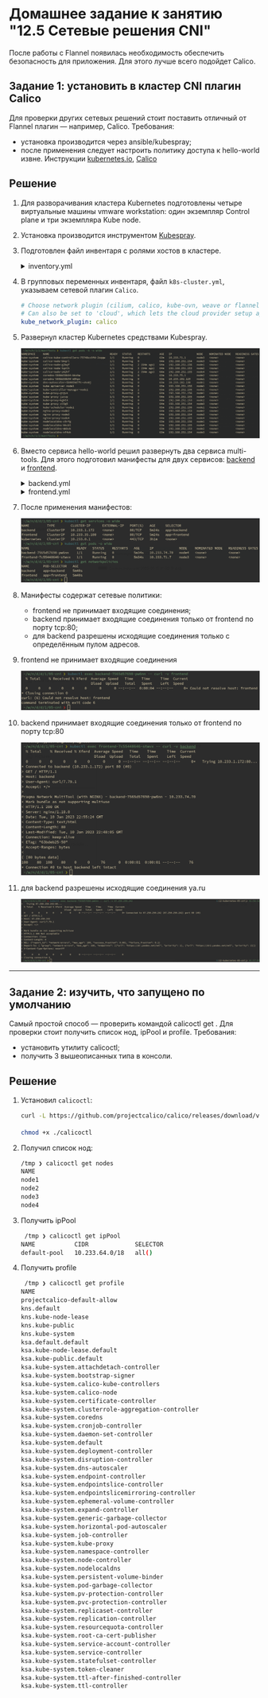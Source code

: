 # Домашнее задание к занятию "12.5 Сетевые решения CNI"
После работы с Flannel появилась необходимость обеспечить безопасность для приложения. Для этого лучше всего подойдет Calico.
## Задание 1: установить в кластер CNI плагин Calico
Для проверки других сетевых решений стоит поставить отличный от Flannel плагин — например, Calico. Требования: 
* установка производится через ansible/kubespray;
* после применения следует настроить политику доступа к hello-world извне. Инструкции [kubernetes.io](https://kubernetes.io/docs/concepts/services-networking/network-policies/), [Calico](https://docs.projectcalico.org/about/about-network-policy)

## Решение

1. Для разворачивания кластера Kubernetes подготовлены четыре виртуальные машины vmware workstation: один экземпляр Control plane и три экземпляра Kube node.

1. Установка производится инструментом [Kubespray](https://github.com/kubernetes-sigs/kubespray).

1. Подготовлен файл инвентаря с ролями хостов в кластере.

    <details><summary>inventory.yml</summary>
    ```yaml
    all:
      hosts:
        node1:
          ansible_host: 192.168.251.156
          ansible_user: root  
        node2:
          ansible_host: 192.168.251.153
          ansible_user: root  
        node3:
          ansible_host: 192.168.251.154
          ansible_user: root  
        node4:
          ansible_host: 192.168.251.155
          ansible_user: root  
      children:
        kube_control_plane:
          hosts:
            node1:
        kube_node:
          hosts:
            node2:
            node3:
            node4:
        etcd:
          hosts:
            node1:
        k8s_cluster:
          children:
            kube_control_plane:
            kube_node:
        calico_rr:
          hosts: {}
    ```
    </details>

1. В групповых переменных инвентаря, файл `k8s-cluster.yml`, указываем сетевой плагин `Calico`.

    ```yaml
    # Choose network plugin (cilium, calico, kube-ovn, weave or flannel. Use cni for generic cni plugin)
    # Can also be set to 'cloud', which lets the cloud provider setup appropriate routing
    kube_network_plugin: calico
    ```

1. Развернул кластер Kubernetes средствами Kubespray.

    ![01_cluster.png](./05-cni/01_cluster.png "Системные поды кластера")

1. Вместо сервиса hello-world решил развернуть два сервиса multi-tools. Для этого подготовил манифесты для двух сервисов: [backend](./05-cni/backend.yml) и [frontend](./05-cni/fronend.yml).

    <details><summary>backend.yml</summary>

    ```yaml
    ---
    apiVersion: apps/v1
    kind: Deployment
    metadata:
      labels:
        app: backend
      name: backend
      namespace: default
    spec:
      replicas: 1
      selector:
        matchLabels:
          app: backend
      template:
        metadata:
          labels:
            app: backend
        spec:
          containers:
            - image: praqma/network-multitool:alpine-extra
              imagePullPolicy: IfNotPresent
              name: network-multitool
          terminationGracePeriodSeconds: 30

    ---
    apiVersion: v1
    kind: Service
    metadata:
      name: backend
      namespace: default
    spec:
      ports:
        - name: web
          port: 80
      selector:
        app: backend

    ---
    apiVersion: networking.k8s.io/v1
    kind: NetworkPolicy
    metadata:
      name: backend
      namespace: default
    spec:
      podSelector:
        matchLabels:
          app: backend
      policyTypes:
        - Ingress
        - Egress
      ingress:
        - from:
          - podSelector:
              matchLabels:
                app: frontend
          ports:
            - protocol: TCP
              port: 80
      egress:
        - to:
          - ipBlock:
              cidr: 87.250.250.242/24
          ports:
            - protocol: TCP
              port: 80
    ```
    </details>

    <details><summary>frontend.yml</summary>

    ```yaml
    ---
    apiVersion: apps/v1
    kind: Deployment
    metadata:
      labels:
        app: frontend
      name: frontend
      namespace: default
    spec:
      replicas: 1
      selector:
        matchLabels:
          app: frontend
      template:
        metadata:
          labels:
            app: frontend
        spec:
          containers:
            - image: praqma/network-multitool:alpine-extra
              imagePullPolicy: IfNotPresent
              name: network-multitool
          terminationGracePeriodSeconds: 30

    ---
    apiVersion: v1
    kind: Service
    metadata:
      name: frontend
      namespace: default
    spec:
      ports:
        - name: web
          port: 80
      selector:
        app: frontend

    ---
    apiVersion: networking.k8s.io/v1
    kind: NetworkPolicy
    metadata:
      name: frontend
      namespace: default
    spec:
      podSelector:
        matchLabels:
          app: frontend
      policyTypes:
        - Ingress
    ```
    </details>

1. После применения манифестов:

    ![02_services.png](./05-cni/02_services.png "Деплоймент в кластере")

1. Манифесты содержат сетевые политики:

    - frontend не принимает входящие соединения;
    - backend принимает входящие соединения только от frontend по порту tcp:80;
    - для backend разрешены исходящие соединения только с определённым пулом адресов.

1. frontend не принимает входящие соединения

    ![04_back-front-false.png](./05-cni/04_back-front-false.png)

1. backend принимает входящие соединения только от frontend по порту tcp:80

    ![03_front-back-true.png](./05-cni/03_front-back-true.png)

1. для backend разрешены исходящие соединения ya.ru

    ![05_back-yandex-true.png](./05-cni/05_back-yandex-true.png)

---

## Задание 2: изучить, что запущено по умолчанию
Самый простой способ — проверить командой calicoctl get <type>. Для проверки стоит получить список нод, ipPool и profile.
Требования: 
* установить утилиту calicoctl;
* получить 3 вышеописанных типа в консоли.

## Решение

1. Установил `calicoctl`:

    ```bash
    curl -L https://github.com/projectcalico/calico/releases/download/v3.24.5/calicoctl-linux-amd64 -o calicoctl
    
    chmod +x ./calicoctl
    ```

1. Получил список нод:

    ```bash
    /tmp ❯ calicoctl get nodes
    NAME    
    node1   
    node2   
    node3   
    node4
    ```

1. Получить ipPool

    ```bash
     /tmp ❯ calicoctl get ipPool
    NAME           CIDR             SELECTOR   
    default-pool   10.233.64.0/18   all() 
    ```

2. Получить profile

    ```bash
     /tmp ❯ calicoctl get profile
    NAME
    projectcalico-default-allow
    kns.default
    kns.kube-node-lease
    kns.kube-public
    kns.kube-system  
    ksa.default.default                                  
    ksa.kube-node-lease.default                          
    ksa.kube-public.default                              
    ksa.kube-system.attachdetach-controller              
    ksa.kube-system.bootstrap-signer                     
    ksa.kube-system.calico-kube-controllers              
    ksa.kube-system.calico-node                          
    ksa.kube-system.certificate-controller               
    ksa.kube-system.clusterrole-aggregation-controller   
    ksa.kube-system.coredns                              
    ksa.kube-system.cronjob-controller                   
    ksa.kube-system.daemon-set-controller                
    ksa.kube-system.default                              
    ksa.kube-system.deployment-controller                
    ksa.kube-system.disruption-controller                
    ksa.kube-system.dns-autoscaler                       
    ksa.kube-system.endpoint-controller                  
    ksa.kube-system.endpointslice-controller             
    ksa.kube-system.endpointslicemirroring-controller    
    ksa.kube-system.ephemeral-volume-controller          
    ksa.kube-system.expand-controller                    
    ksa.kube-system.generic-garbage-collector            
    ksa.kube-system.horizontal-pod-autoscaler            
    ksa.kube-system.job-controller                       
    ksa.kube-system.kube-proxy                           
    ksa.kube-system.namespace-controller                 
    ksa.kube-system.node-controller                      
    ksa.kube-system.nodelocaldns                         
    ksa.kube-system.persistent-volume-binder             
    ksa.kube-system.pod-garbage-collector                
    ksa.kube-system.pv-protection-controller             
    ksa.kube-system.pvc-protection-controller            
    ksa.kube-system.replicaset-controller                
    ksa.kube-system.replication-controller               
    ksa.kube-system.resourcequota-controller             
    ksa.kube-system.root-ca-cert-publisher               
    ksa.kube-system.service-account-controller           
    ksa.kube-system.service-controller                   
    ksa.kube-system.statefulset-controller               
    ksa.kube-system.token-cleaner                        
    ksa.kube-system.ttl-after-finished-controller        
    ksa.kube-system.ttl-controller  
    ```
